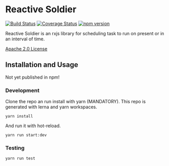 # Reactive Soldier

[![Build Status](https://travis-ci.org/miguelramos/soldier.svg?branch=master)](https://travis-ci.org/miguelramos/soldier)
[![Coverage Status](https://coveralls.io/repos/github/miguelramos/soldier/badge.svg?branch=master)](https://coveralls.io/github/miguelramos/soldier?branch=master)
[![npm version](https://badge.fury.io/js/soldier.svg)](http://badge.fury.io/js/soldier)

Reactive Soldier is an rxjs library for scheduling task to run on present or in an interval of time.

[Apache 2.0 License](LICENSE.txt)

## Installation and Usage

Not yet published in npm!

### Development

Clone the repo an run install with yarn (MANDATORY). This repo is generated with lerna and yarn workspaces.

```
yarn install
```

And run it with hot-reload.

```
yarn run start:dev
```

### Testing

```
yarn run test
```
